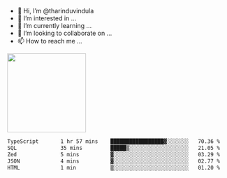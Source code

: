 - 👋 Hi, I’m @tharinduvindula
- 👀 I’m interested in ...
- 🌱 I’m currently learning ...
- 💞️ I’m looking to collaborate on ...
- 📫 How to reach me ...

<!---
tharinduvindula/tharinduvindula is a ✨ special ✨ repository because its `README.md` (this file) appears on your GitHub profile.
You can click the Preview link to take a look at your changes.
--->

<img height="180em" src="https://github-readme-stats.vercel.app/api?username=tharinduvindula&show_icons=true&hide_border=false&&count_private=true&include_all_commits=true" />


<!--START_SECTION:waka-->

```txt
TypeScript       1 hr 57 mins    █████████████████▓░░░░░░░   70.36 %
SQL              35 mins         █████▒░░░░░░░░░░░░░░░░░░░   21.05 %
Zed              5 mins          ▓░░░░░░░░░░░░░░░░░░░░░░░░   03.29 %
JSON             4 mins          ▓░░░░░░░░░░░░░░░░░░░░░░░░   02.77 %
HTML             1 min           ▒░░░░░░░░░░░░░░░░░░░░░░░░   01.20 %
```

<!--END_SECTION:waka-->
